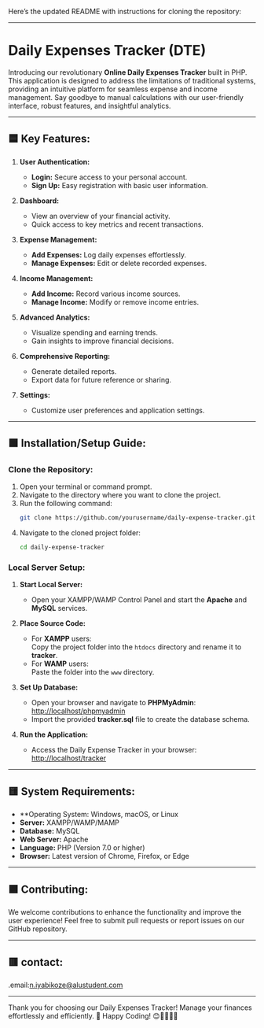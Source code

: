 Here’s the updated README with instructions for cloning the repository:

---

# **Daily Expenses Tracker (DTE)**

Introducing our revolutionary **Online Daily Expenses Tracker** built in PHP. This application is designed to address the limitations of traditional systems, providing an intuitive platform for seamless expense and income management. Say goodbye to manual calculations with our user-friendly interface, robust features, and insightful analytics.

---

## 🟦 **Key Features:**

1. **User Authentication:**  
   - **Login:** Secure access to your personal account.  
   - **Sign Up:** Easy registration with basic user information.

2. **Dashboard:**  
   - View an overview of your financial activity.  
   - Quick access to key metrics and recent transactions.

3. **Expense Management:**  
   - **Add Expenses:** Log daily expenses effortlessly.  
   - **Manage Expenses:** Edit or delete recorded expenses.

4. **Income Management:**  
   - **Add Income:** Record various income sources.  
   - **Manage Income:** Modify or remove income entries.

5. **Advanced Analytics:**  
   - Visualize spending and earning trends.  
   - Gain insights to improve financial decisions.

6. **Comprehensive Reporting:**  
   - Generate detailed reports.  
   - Export data for future reference or sharing.

7. **Settings:**  
   - Customize user preferences and application settings.

---

## 🟩 **Installation/Setup Guide:**

### **Clone the Repository:**

1. Open your terminal or command prompt.
2. Navigate to the directory where you want to clone the project.
3. Run the following command:
   ```bash
   git clone https://github.com/yourusername/daily-expense-tracker.git
   ```
4. Navigate to the cloned project folder:
   ```bash
   cd daily-expense-tracker
   ```

### **Local Server Setup:**

1. **Start Local Server:**  
   - Open your XAMPP/WAMP Control Panel and start the **Apache** and **MySQL** services.

2. **Place Source Code:**  
   - For **XAMPP** users:  
     Copy the project folder into the `htdocs` directory and rename it to **tracker**.  
   - For **WAMP** users:  
     Paste the folder into the `www` directory.

3. **Set Up Database:**  
   - Open your browser and navigate to **PHPMyAdmin**: [http://localhost/phpmyadmin](http://localhost/phpmyadmin)  
   - Import the provided **tracker.sql** file to create the database schema.

4. **Run the Application:**  
   - Access the Daily Expense Tracker in your browser: [http://localhost/tracker](http://localhost/tracker)

---

## 🟨 System Requirements:

- **Operating System: Windows, macOS, or Linux  
- **Server:** XAMPP/WAMP/MAMP  
- **Database:** MySQL  
- **Web Server:** Apache  
- **Language:** PHP (Version 7.0 or higher)  
- **Browser:** Latest version of Chrome, Firefox, or Edge

---

## 🟪 Contributing:

We welcome contributions to enhance the functionality and improve the user experience! Feel free to submit pull requests or report issues on our GitHub repository.  

---

## 🟥 contact: 

.email:n.iyabikoze@alustudent.com

---

Thank you for choosing our Daily Expenses Tracker! Manage your finances effortlessly and efficiently. 🚀
Happy Coding! 😊👩‍💻👨‍💻
